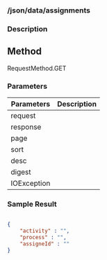 ### /json/data/assignments

### Description

## Method

RequestMethod.GET

### Parameters

| Parameters | Description |
|---|---|
| request |  |
| response |  |
| page |  |
| sort |  |
| desc |  |
| digest |  |
| IOException |  |


### Sample Result

```json

{
	"activity" : "",
	"process" : "",
	"assigneId" : ""
}
```